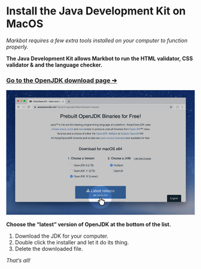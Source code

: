 # Install the Java Development Kit on MacOS

*Markbot requires a few extra tools installed on your computer to function properly.*

**The Java Development Kit allows Markbot to run the HTML validator, CSS validator & and the language checker.**

### [Go to the OpenJDK download page ➔](https://adoptopenjdk.net/)

![](images/jdk-mac.jpg)

**Choose the “latest” version of OpenJDK at the bottom of the list.**

1. Download the JDK for your computer.
3. Double click the installer and let it do its thing.
5. Delete the downloaded file.

*That’s all!*
